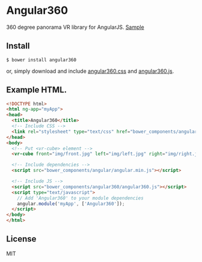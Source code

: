 # Angular360

360 degree panorama VR library for AngularJS. [Sample](http://ejeinc.github.io/Angular360/)

## Install

```
$ bower install angular360
```

or, simply download and include [angular360.css](https://github.com/ejeinc/Angular360/blob/master/angular360.css) and [angular360.js](https://github.com/ejeinc/Angular360/blob/master/angular360.js).

## Example HTML.

```HTML
<!DOCTYPE html>
<html ng-app="myApp">
<head>
  <title>Angular360</title>
  <!-- Include CSS -->
  <link rel="stylesheet" type="text/css" href="bower_components/angular360/angular360.css">
</head>
<body>
  <!-- Put <vr-cube> element -->
  <vr-cube front="img/front.jpg" left="img/left.jpg" right="img/right.jpg" back="img/back.jpg" top="img/top.jpg" bottom="img/bottom.jpg"></vr-cube>

  <!-- Include dependencies -->
  <script src="bower_components/angular/angular.min.js"></script>

  <!-- Include JS -->
  <script src="bower_components/angular360/angular360.js"></script>
  <script type="text/javascript">
    // Add 'Angular360' to your module dependencies
    angular.module('myApp', ['Angular360']);
  </script>
</body>
</html>
```

## License

MIT
